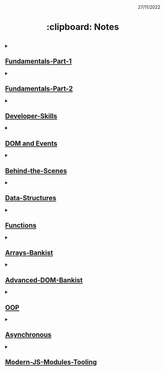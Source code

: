 <p align="right">27/11/2022</p>

<h1 align="center"> :clipboard: Notes </h1>

</br>

<details><summary>

## [Fundamentals-Part-1](https://github.com/wahyukmr/JavaScript-Programming/blob/master/01-Fundamentals-Part-1/script.js)

</summary>

### ~ Introduction of JavaScript

<strong>JavaScript is a High-Level, Object-oriented, Multi-paradigm programming language.</strong>

-   **Programming language** hanyalah alat yang memungkinkan kita untuk menulis kode yang akan memerintahkan komputer untuk melakukan sesuatu.
-   **High-level** berarti kita tidak perlu memikirkan banyak hal rumit, seperti mengelola memeori komputer.
-   **Object-oriented** berarti bahasa tersebut sebagian besar didasarkan pada konsep objek untuk menyimpan sebagian besar jenis data.
-   **Multi-paradigm** berarti fleksibel dan serbaguna, sehingga kita dapat menggunakan semua jenis gaya pemrograman yang berbeda (cara berbeda untuk menyusun kode) seperti imperative dan deklarative programming.

### ~ Type conversion and coercion :

Type Coercion atau type coercion adalah konversi nilai dari tipe data yang berbeda dan menentukan mana yang memiliki posisi lebih tinggi untuk dieksekusi terlebih dahulu.

-   **Type conversion** (ketika kita secara menual mengonversi dari satu tipe data ke tipe lainnya).
-   **Type coercion** (terjadi setiap kali operator berurusan dengan dua nilai yang memiliki tipe data berbeda, Jadi javascript dibalik layar mengonversi salah satu nilai agar sesuai dengan nilai lainnya sehingga operasi dapat dijalankan).

### ~ Truthy and falsy operators

-   Nilai falsy adalah nalai yang tidak sepenuhnya salah, tetapi akan menjadi false ketika kita mencoba mengubahnya menjadi boolean.
-   Lima nilai falsy di javascript: 0, "", undefined, null, NaN

### ~ Statements and expressions

-   **Expressions** adalah bagian kode yang menghasilkan nilai.
-   **Statements** seperti kalimat yang menerjemahkan tindakan kita, tindakan yang kita ingin program lakukan. Jadi pada dasarnya setiap kali sesuatu yang diakhiri dengan titik koma itu adalah statement.
</details>

<details> <summary>

## [Fundamentals-Part-2](https://github.com/wahyukmr/JavaScript-Programming/blob/master/02-Fundamentals-Part-2/script.js)

</summary>
  
  ### ~ Activating Strict Mode :
  - Selalu gunakan ***'use strict'*** untuk membantu men-debug code.
  
  ### ~ Reviewing Functions :
  Tiga perbedaan cara menulis fungsi, tetapi semua bekerja dengan cara yang sama. menerima input data, mengubah data, dan kemudian mengeluarkan data. 
  1. **Fuction declaration**, fungsi yang dapat digunakan sebelum di nyatakan sebelumnya.
  2. **Function expression**, pada dasarnya fungsu yang nilainya disimpan pada sebuah variabel.
  3. **Arrow function**, bagus untuk fungsi dengan hanya satu baris statement dan tidak memiliki kata kunci *this*.
  
### ~ Breaking and Continuing
-   **continue** berarti keluar dari iterasi loop saat ini dan melanjutkan ke loop selanjutnya.
-   **break** digunakan untuk sepenuhnya mengakhiri seluruh loop.

### ~ Looping

Secara umum looping / perulangan dibagi menjadi dua, yaitu counted loop dan uncounted loop.

1. **counted loop**
    - Merupakan perulangan yang jelas dan sudah diketahui banyaknya perulangannya.
    - Contoh: for loop, forEach loop, repeat loop.
2. **uncounted loop**
    - Merupakan perulangan yang tidak jelas berapa kali perulangannya.
    - Contoh: while loop dan do/while loop.

</details>

<details> <summary>

## [Developer-Skills](https://github.com/wahyukmr/JavaScript-Programming/blob/master/03-Developer-Skills/script.js)

</summary>

### ~ 4 Step to solve any problem :

1. Pastikan untuk memahami 100% masalahnya. **_ajukan pertanyaan yang tepat_** untuk mendapatkan gambaran yang jelas tentang masalahnya.
2. **_Membagi masalah_**. memecah masalah besar menjadi sub-masalah yang lebuh kecil.
3. Jangan takut untuk melakukan **_research_** pada setiap masalah (Google, stackoverflow, MDN web docs,...)
4. Untuk masalah yang lebih besar, **_tulis pseudo-code_** atau rancangan program sebelum menulis kode yang sebenarnya.

### ~ The Debugging Process :

1. **Identify** (sadar bahwa ada bug)

    - Selama development
    - Testing software
    - Report dari pengguna selama production
    - Context: browsers, user, etc

2. **Find** (Mengisolasi dimana tepatnya bug terjadi dalam kode)

    - Developer console (simple code)
    - Debugger (complex code)

3. **Fix** (Perbaiki bugnya)

    - Ubah solusi yang salah dengan solusi yang benar

4. **Prevent** (Mencegahnya agar tidak terjadi lagi)

    - Mencari untuk bug yang sama dalam kode serupa
    - Menulis test menggunakan testing software

    </details>

<details> <summary>

## [DOM and Events](<https://github.com/wahyukmr/JavaScript-Programming/blob/master/05-Dom-And-Events-Fundamental-(Project#1-Guess-My-Number)/script.js>)

</summary>

### ~ DOM (Document Object Model)

-   **DOM** adalah Struktur yang merepresentasikan html documents. Memungkinkan javascript untuk mengakses elemen html dan memanipulasi style (mengubah teks, atribut html dan bahkan gaya CSS) nya.

-   **DOM bukanlah javascript**, methods DOM dan properti untuk memanipulasi DOM bukan bagian dari JavaScript, tetapi dapat berinteraksi dengan javascript.

### ~ Web Storage

-   Web storage adalah salah satu Web API (perantara agar kode JavaScript bisa "berkomunikasi" dengan browser) yang dapat menyimpan data secara lokal pada sisi client (disimpan secara lokal pada perangkat kita).
-   Web Storage dapat menampung data maksimal 10MB per domain.
-   Fungsi dari Web Storage:

    1. Menyimpan data dalam bentuk string yang dihasilkan oleh halaman web agar bisa diakses secara offline.
    2. Cocok juga untuk menyimpan data konfigurasi preference untuk pengguna web.

-   Macam-macam Web Storage:
    1. **Local Storage**:
       ~ Digunakan untuk menyimpan data tanpa ada batasan waktu. Data yang disimpan tidak akan hilang bila browser atau tabs browser ditutup kecuali jika kita menghapusnya.
       ~ Untuk menggunakan local storage, kita harus mengaksesnya melalui objek yang bernama "localStorage".
    2. **Session Storage**:
       ~ Digunakan untuk menyimpan data sementara pada browser. Data akan hilang ketika browser atau tab browser ditutup.
       ~ Untuk menerapkan Session Storage, kita dapat menggunakan global objek sessionStorage.
-   Data yang tersimpan dalam sessionStorage atau localStorage adalah nilai dengan tipe data primitif seperti number, boolean, atau string. Bisa juga berbentuk JavaScript objek dengan mengubahnya ke dalam string (JSON)
-   **_Key-value_** = Metode yang dapat digunakan untuk menyimpan dan mengakses data pada storage.
-   Fungsi-fungsi yang ada pada Web Storage:
    1. **_setItem_** = Digunakan untuk menyimpan data pada Web Storage. Fungsi ini membutuhkan dua parameter yakni key (sebagai kunci untuk mendapatkan nilai) dan value (sebagai nilai yang akan disimpan).
    2. **_getItem_** = Digunakan untuk mengakses data pada Web Storage. Fungsi ini membutuhkan satu parameter yakni key (sebagai kunci untuk mendapatkan nilai), dan data yang disimpan pada Web Storage akan dikembalikan dalam bentuk string.
    3. **_removeItem(key)_** = menghapus key beserta value-nya.
    4. **_clear()_** = menghapus semuanya.
    5. **_key(index)_** = mendapatkan key pada posisi tertentu.
    6. **_length_** = jumlah item yang disimpan.
-   Menyimpan dan Mendapatkan Data Kompleks pada Web Storage:
    -   Untuk menyimpan data kompleks seperti objek JavaScript dapat dilakukan dengan mengubah objek menjadi string menggunakan JSON.stringify().
    -   Untuk mendapatkan data kompleks seperti objek JavaScript dari Web Storage dapat dilakukan dengan mengubah string objek menjadi objek menggunakan JSON.parse().

</details>

<details> <summary>

## [Behind-the-Scenes](https://github.com/wahyukmr/JavaScript-Programming/blob/master/08-Behind-the-Scenes/script.js)

</summary>

### ~ JavaScript :

-   **High-level** berarti kita tidak perlu memikirkan banyak hal rumit, seperti mengelola memeori komputer. Kelemahannya tidak akan secepat atau dioptimalkan seperti bahasa low-level.
-   **Garbage-collected** adalah algoritma didalam javascript yang secara otomatis menghapus objek lama yang tidak digunakan dari memori.
-   **Interpreted or just-in-time compiled** dengan ini javascript mengkompilasi seluruh kode kedalam mesin sekaligus dan kemudian mengeksekusinya segera.
-   **Multi-paradigm** berarti fleksibel dan serbaguna, sehingga kita dapat menggunakan semua jenis gaya pemrograman yang berbeda (cara berbeda untuk menyusun kode) seperti imperative dan deklarative programming.
-   **Prototype-based object-oriented** adalah pendekatan object-oriented berbasis prototype.
-   **First-class functions** berarti bahwa fungsi diperlakukan seperti variabel biasa, jadi dapat meneruskan fungsi ke fungsi lain dan bahkan mereturn fungsi dari fungsi.
-   **Dynamically-type language** Ini berarti bahwa JS tidak memerlukan deklarasi eksplisit dari variabel sebelum digunakan.
-   **Single-threaded** berarti bahwa JS hanya dapat melakukan satu hal pada satu waktu. Thread pada dasarnya tempat kode kita dieksekusi di CPU.
-   **Non-blocking event loop** event loop mengambil tugas yang berjalan, mengeksekusi mereka di background dan mengembalikannya ke thread utama setelah selesai.

### ~ JS Engine

-   JS Engine hanyalah sebuah program komputer yang mengeksekusi kode javascript, jadi bertanggung jawab untuk mengurai kode dan mengonversinya menjadi perintah yang dapat dijalankan.
-   Setiap Engine JavaScript selalu berisi **_call stack_** dan **_heap_**.
-   **Call stack** adalah tempat kode kita sebenarnya dieksekusi menggunakan sesuatu yang disebut **_execution context_**.
-   Execution context adalah environment di mana potongan javascript diekseksi, seperti kotak yang menyimpan semua informasi yang diperlukan untuk beberapa kode yang akan dieksekusi. execution context mengandung variable environment, scope chain dan this keyword.
-   Variabel environment mencakup variable declaration(let, const dan var), function dan argument object.
-   **Heap** adalah tempat kumpulan memori yang terstruktur yang menyimpan semua objek(reference types) yang dibutuhkan.

### ~ JS Runtime

-   **JavaScript runtime** seperti kotak yang menyediakan beberapa objek ke JavaScript yang kita butuhkan sehingga dapat berinteraksi dengan dunia luar.
-   Inti dari setiap JS runtime selalu merupakan JS Engine. Misalnya, Browser Chrome dan node.js menggunakan Engine yang sama - V8, tetapi Runtime mereka berbeda: di Chrome memiliki window, objek DOM, dll., sedangkan node memberi kita require, Buffers dan processes.
-   JavaScript runtime biasanya juga menyertakan **_callback queue_**, ini adalah struktur data yang berisi semua fungsi callback yang siap dieksekusi. Misalnya callback fungsi dari DOM event listener(click, timer, dll).
-   ketika call stack kosong, fungsi callback diteruskan ke stack agar dapat dieksekusi. Dan ini terjadi berkat **Event loop**. Jadi event loop mengambil fungsi callback dari callback queue dan menempatkannya ke call stack sehingga dapat dieksekusi.

### ~ Scope in JavaScript :

Scope:

-   ruang atau environment dimana sebuah variabel tertentu dideklarasikan.
-   Ada Global Scope, Function Scope(local Scope), dan Block Scope.

Scope Concepts:

-   scoping mengajukan pertanyaan "dimana variabel tinggal?" atau "dimana kita bisa mengakses variabel tertentu dan dimana yang tidak".
-   Hanya let dan const variabel yang merupakan block scope. Variabel yang dideklarasikan dengan var berakhir di local function terdekat.
-   Di JavaScript, kita mempunyai **_lexical scoping_**, Jadi aturan dimana kita bisa mengakses variabel berdasarkan pada dimana tepatnya kode functions dan kode blocks ditulis.

Scope Chain:

-   Semua Scope selalu memiliki akses ke semua variabel dari Scope terluarnya. Inilah yang disebut **scope chain!**.
-   Ketika sebuah variabel tidak berada di Scope saat ini, Mesin akan mencari dalam Scope chain sampai menemukan variabel yang dicarinya. Inilah yang disebut **variable lookup**.
-   Scope chain adalah one-way street: artinya Scope induk tidak akan pernah memiliki akses ke variabel dari inner Scope (merujuk pada lingkup variabel yang dibuat di dalam sebuah fungsi atau blok kode tertentu).
-   Scope chain di dalam suatu Scope atau ruang lingkup tertentu sama dengan menambahkan semua variable environment dari semua Scope induk.
-   Scope chain tidak memiliki hubungan dengan urutan di mana fungsi dipanggil. Hal ini sama sekali tidak memengaruhi Scope chain!

Tiga jenis Scope di Javascript:

1. Global Scope
    - Berada di luar dari function atau block apapun.
    - Variabel yang dideklarasikan di global scope dapat diakses **dimana saja**.
2. Function Scope
    - Scope atau ruang lingkup dari **function**.
    - Variabel hanya dapat diakses **didalam function, Bukan** diluar.
    - Juga biasa dipanggil **_local scope_**.
3. Block Scope (ES6)
    - Scope atau ruang lingkup dari **if block, for loop block, etc**

### ~ Hoisting in javascript :

-   **Hoisting** adalah membuat beberapa jenis variabel dapat diakses/digunakan kembali pada kode sebelum mereka dideklarasikan

-   Kesimpulan dari bagian ini:
    -   Jangan menggunakan **var** untuk mendeklarasikan variabel.
    -   Gunakan "const" pada bagian dari waktu mendeklarasikan variabel.
    -   Mengakses variabel sebelum mendeklarasikannya adalah praktik yang buruk dan harus dihindari.
    -   Selalu mendeklarasikan fungsi terlebih dahulu sebelum menggunakannya.

### ~ How the "this" Keyword works :

-   **this keyword/variable** adalah variabel spesial yang dibuat untuk setiap execution context(dalam kasus ini untuk setiap fungsi). Mengambil nilai yang merujuk ke "pemilik" dari fungsi dimana kata kunci **_this_** ini digunakan.

-   Pengertian diatas bukan static. Tergantung pada bagaimana fungsi dipanggil, dan nilainya hanya diberikan ketika fungsi sebenarnya dipanggil.

-   Penerapan kata kunci **_this_**:
    -   **Method** 👉 kata kunci **_this_** merujuk ke **objek** yang memanggil method.
    -   **Simple Function call** 👉 kata kunci **_this_** mengembalikan **undefined** (jika menggunakan strict mode).
    -   **Arrow Function** 👉 kata kunci **_this_** merujuk ke this dari fungsi induk terdekatnya.
    -   **Event Listener** 👉 kata kunci **_this_** merujuk ke elemen DOM tempat tempat penanganan dilampirkan.

### ~ Primitives vs. Objects (Primitive vs. Reference Types) :

Kesimpulan dari bagian ini:

-   **Primitive data type**: String, Number, Boolean, Null, bigint, simbool, undefined.
-   **Object**: selain dari primitive seperti Object Literal, Arrays, Functions, banyak lagi...
-   Berbicara tentang memori dan manajemen memori, biasanya disebut **_primitives types_** dan **_reference types_**
-   Semua objek atau dengan kata lain Reference types akan disimpan pada Heap di engine JS.
-   Sedangkan Primitive atau Primitive types akan disimpan pada Call Stack tepatnya didalam execution context dimana mereka dideklarasikan.
-   Pada primitives types, akan mengambil perubahan terakhir.
-   Pada object(reference types), setiap kali membuat perubahan pada salinannya maka data aslinya juga ikut berubah. Karena ketika kita mencoba untuk meng-copy objek, hal ini tidak akan membuat objek baru pada Heap, itu hanya variabel lain pada Stack yang menyimpan referensi ke objek aslinya, jadi kedua variabel ini menunjuk ke alamat memori yang sama di Heap, oleh karenanya jika ada perubahan keduannya akan terpengaruh.
-   Mendeklarasikan variabel const tidak dapat diubah nilainya hanya berlaku untuk nilai Primitive, tetapi tidak untuk nilai Reference. karena ini hanya mengubah nilai objek yang disimpan di Heap.

### ~ Regular Functions vs. Arrow Functions :

-   Jangan menggunakan Arrow Function pada object method.
-   Ketika memiliki fungsi didalam method, solusi terbaik menggunakan arrow function.
-   Penggunaan kata kunci **_this_** bergantung pada object yang memanggilnya.
-   Kata kunci **arguments** tidak lagi penting di javascsript karena ada cara yang lebih modern untuk melakukannya.
</details>

<details> <summary>

## [Data-Structures](https://github.com/wahyukmr/JavaScript-Programming/blob/master/09-Data-Structures-Operators/script.js)

</summary>

### ~ Arrays vs Sets dan Objects vs Maps:

**Array atau Set**

-   Keduannya dapat digunakan jika hanya bermain dengan daftar nilai sederhana dan hanya memiliki nilai tanpa deskripsi apa pun.
-   Keunggulan Array:
    1. Dapat digunakan jika membutuhkan daftar nilai yang berurutan (mungkin berisi nilai yang sama).
    2. Dapat digunakan saat perlu untuk memaniplasi data.
-   Keunggulan Set:
    1. Digunakan ketika perlu bekerja dengan nilai yang unik (tidak ada nilai yang sama).
    2. Digunakan saat mementingkan kinerja yang tinggi.
    3. Dapat digunakan untuk menghapus duplikasi nilai pada Array.

**Objects Vs Maps**

-   Keduanya dapat digunakan jika perlu pasangan key dan value. Jadi dengan key akan memiliki cara untuk mendeskripsikan atau menggambarkan value.
-   Keunggulan Object:
    1. Cara **sederhana** untuk menyimpan keys/value.
    2. Mudah untuk menulis dan mengakses value ( menggunakan operator dot atau bracket[] ).
    3. Key hanya bisa bertipe **_String_**.
    4. Gunakan saat membutuhkan fungsi didalamnya (method).
    5. Gunakan jika ingin bekerja dengan JSON.
    6. Penggunaan data Object masih digunakan sepanjang waktu.
-   Keunggulan Map:
    1. Performa yang lebih baik.
    2. Key bisa bertipe data apapun.
    3. Mudah melakukan perulangan.
    4. Mudah untuk menghitung panjang/ukuran data.
    5. digunakan hanya ketika perlu memetakan key ke value.
    6. Gunakan saat membutuhkan key yang bukan bertipe **_String_**.
    7. Map merupakan data struktur yang penting saat ini.

**Penggunaan Objek Array juga umum di JavaScript.**

### ~ Destructuring Arrays :

-   destructuring is an ES6 feature for disassembling array or object values into separate variables. In other words destructuring is breaking down complex data structures into small data structures such as variables.
-   In arrays, we use distructuring to retrieve elements from the array and store them on a variable

### ~ Destructuring objects :

-   In the unimportant order object, just call the name of the property to be retrieved

### ~ Spread Operators ( ... ) :

-   Spread operator = used to split up array elements OR object properties
-   The use of the spread operator is to create a new array or pass some value into a function
-   Spread operators are similar to Destructuring, as they help output elements on arrays
-   The big difference is that the spread operator takes the entire element on the array and does't create a new variable
-   That way we can only use it in the place where it should write values separated by commas
-   Two important cases of using spread operators are Copy array and combine with two or more arrays
-   Spread operators work on all iterable data types (can be changed)

### ~ Rest Pattern and Parameters :

-   Rest Pattern = used to marge a list of functions arguments into an array
-   Uses it in the argument list of the function, which allows it to accept an unlimited number of arguments and they will all be concatenated into one array
-   Rest Pattern is the opposite of spread operator
-   Operator spread used when writing values and separated by commas
-   While Rest Pattern used when writing variable names and separated by commas

### ~ Short Circuiting ( && and || ) :

-   We can use the OR operator to specify a default value
-   We can use the AND operator to execute the code in the second operand if the first operand is true
-   Short Circuiting in OR ( || ) = returns the first truth value, or only the last value if everything is false (doesn't have to be a BOOLEAN)
-   Short Circuiting in OR ( || ) are opposite to Short Circuiting in AND ( && )
-   Short Circuiting in AND ( && ) = returns the first false value, or the last value if everything is true (doesn't have to be a BOOLEAN)
-   Don't use short circuiting to replace if statements, because it will make the code difficult to read

### ~ The Nullish Coalescing Operator ( ?? ) :

-   It works similarly to the OR operator, and will fix errors there
-   It works to Nullish: Null and Undefined (**_Not For:_** 0 or "")

### ~ Logical Assignment Operators :

-   The principle of its work is the same as that of the OR, AND, NULLISH operators. but with this it is simpler
-   operator OR for give a default value
-   operator NULLISH for used if there is a value Null or Undefined
-   operator AND we can use it if we want to change an existing value

### ~ Looping Arrays: The for-of Loop

-   Use a for-of loop when dealing with data iterables( arrays, strings, maps, sets )
-   Use a for-in loop when dealing with data Objects
-   With the for-of loop we can still use the continue and break keywords

-   Array or Set = simple list of values and have only values without any description
-   Object or Map = if necessary key and value pairs. So with keys, we have a way of describing or describing values
-   The use of Array Object is also common in JavaScript

### ~ Arrays Vs Sets :

-   Array
    -   Use when you need an ordered list of values (might contain duplicates)
    -   Use it when you need to manipulate data
-   Set
    -   Use it when you need to work with unique values
    -   Use when high performance is really important
    -   Use to remove duplicates from arrays

### ~ Objects Vs Maps :

-   Object
    -   More “traditional” to store keys/values
    -   Easier to write and access values whit the dot operator( . ) and bracket( [] )
    -   Keys are just type strings
    -   Many developers are familiar with Object
    -   Use when you need to include functions (method)
    -   Use when working with JSON
    -   Objects are still being used all the time
-   Map
    -   Better performance
    -   Keys can have any data type
    -   Easy to iterate
    -   Easy to calculate length/size data
    -   Use when you simply need to map key to values
    -   Use when you need keys that are not strings
    -   Map is an important data structure for now

### ~ Destructuring Arrays :

-   destructuring is an ESX feature for disassembling array or object values into separate variables. In other words destructuring is breaking down complex data structures into small data structures such as variables.
-   In arrays, we use distructuring to retrieve elements from the array and store them on a variable

### ~ Destructuring objects :

-   In the unimportant order object, just call the name of the property to be retrieved

### ~ Spread Operators ( ... ) :

-   Spread operator = unpacking arrays into individual elements
-   The use of the spread operator is to create a new array or pass some value into a function
-   Spread operators are similar to Destructuring, as they help output elements on arrays
-   The big difference is that the spread operator takes the entire element on the array and does't create a new variable
-   That way we can only use it in the place where it should write values separated by commas
-   Two important cases of using spread operators are Copy array and combine with two or more arrays
-   Spread operators work on all iterable data types (can be changed)

### ~ Rest Pattern and Parameters :

-   Rest Pattern = collect some elements (the rest of the elements) and condense them into an array
-   Rest Pattern is the opposite of spread operator
-   Operator spread used when writing values and separated by commas
-   While Rest Pattern used when writing variable names and separated by commas

### ~ Short Circuiting ( && and || ) :

-   We can use the OR operator to specify a default value
-   We can use the AND operator to execute the code in the second operand if the first operand is true
-   Short Circuiting in OR ( || ) = returns the first truth value, or only the last value if everything is false (doesn't have to be a BOOLEAN)
-   Short Circuiting in OR ( || ) are opposite to Short Circuiting in AND ( && )
-   Short Circuiting in AND ( && ) = returns the first false value, or the last value if everything is true (doesn't have to be a BOOLEAN)
-   Don't use short circuiting to replace if statements, because it will make the code difficult to read

### ~ The Nullish Coalescing Operator ( ?? ) :

-   It works similarly to the OR operator, and will fix errors there
-   It works to Nullish: Null and Undefined (**_Not For:_** 0 or "")

### ~ Logical Assignment Operators :

-   The principle of its work is the same as that of the OR, AND, NULLISH operators. but with this it is simpler
-   operator OR for give a default value
-   operator NULLISH for used if there is a value Null or Undefined
-   operator AND we can use it if we want to change an existing value

### ~ Looping Arrays: The for-of Loop

-   Use a for-of loop when dealing with data iterables( arrays, strings, maps, sets )
-   Use a for-in loop when dealing with data Objects
-   With the for-of loop we can still use the continue and break keywords

### ~ Optional Chaining ( ?. ) :

-   Optional Chaining = check if the value exists or not, otherwise, it will return Undefined
-   If you want to use variable names as property names, you need to use brackets []
-   Use Nullish ( ?? ) to create default values ​​and handle values ​​0 or undefined

### ~ Working with String :

-   Remember that strings cannot be changed (primitive), when using the string method it becomes a string object, after it is finished returning the string back
-   All methods will return a new string
</details>

<details> <summary>

## [Functions](https://github.com/wahyukmr/JavaScript-Programming/blob/master/10-Functions/script.js)

</summary>
  
  ### How Passing Argument Works: Value Vs Reference :
  - pass on a primitive type to a function is tantamount to copying its value (can't change the original value)
  - If it is an object, it will copy the object. and if you make changes to the copy it will also happen to the original
  - Do not interact with different functions with the same object
  
  ### Functions Accepting Callback Functions :
  - Callbacks are very often used in javascript
  - The advantage:
    - it makes it easy to break the code into reusable and interconnected part
    - creating abstractions, that is hides the details of some code implementation
  
  ### Functions Returning Functions :
  - It's function is useful in some situations. Especially if you use a very important programming paradigm, namely functional programming
  
  ### The Bind method :
  - Just like the call method, Bind also to set this keyword manually to call any function
  - The difference is that Bind does not call the function directly, but returns a new function to which this keyword is bound
  - bind method is very useful when using event listener
  
  ### Immediately Invoked Function Expressions (IIFE) :
  - A function that can only be used once 
  - IIFE can be used when you want to create a private function (limiting functions and variables to global)
  - As a result, functions and variables declared in IIFE cannot be accessed globally
  - So the use of IIFE can be a problem solver if there is the same variable name or function name
  
  ### Closures :
  - Closures only happen automatically in certain situations, we just need to recognize those situations
  - Simply Closure is a function inside a function
  - In essence, A inner function that has access rights to the scope in the function it belongs to(parent function)
  - Can access global scope
</details>

<details> <summary>

## [Arrays-Bankist](https://github.com/wahyukmr/JavaScript-Programming/blob/master/11-Arrays-Bankist/script.js)

</summary>
  
  ### Looping Arrays: forEach
  - The forEach method is looping over the array and in each iteration it will execute a callback function
  - When to use for of loop and when to use forEach:
    - when you want to use the Continue and Break statements then use the for of loop
    - other than that it depends on personal preference
  
  ### Data Transformation: Map
  - map: to iterate over an array( similar to forEach ) returns a new array containing the results of applying an operation on all original array element
  - difference between the map method and forEach:
    - forEach if you want to change the value of the data itself, for example entering data into the database
    - map to make changes in the form of an array
  
  ### Data Transformation: Filter
  - filter: returns a new array containing the array elements that passed a specified test condition or filtering elements in the original array that meet certain conditions(use callback function)
  
  ### Data Transformation: Reduce
  - Reduce = Summarizing all the elements in an array into one single value
  - Sintak reduce:
  
        // arrow function
        reduce((nilaiSebelumnya, nilaiSaatIni, indexSaatIni, array) => { ... }, nilaiAwal)

        // callback function
        reduce(callbackFn, nilaiAwal)

-   Should always return accumulator to do the next iteration

### The Magic of Chaining Methods :

-   don't use the Chaining method for apps at scale
-   don't use methods that change the original array( such as splice method )
-   for small-scale applications, the above rules can be used

### The Find Method :

-   The Find Method: retrieves a single array element based on a condition
-   usually the purpose of the find method is to find exactly one element, therefore create a condition where only one element can satisfy that condition
-   the find method is similar to the filter method, the difference is:
    -   filter returns all elements that match the condition, while the find method returns only the first
    -   most importantly, the filter returns a new array while the find method returns the element itself and is not an array

### Method some and avery :

-   Method Some = Similar to the include method, the difference is that some methods can perform a condition to test whether at least one element of the array passed when tested with a callback function it will return true.
-   This method not change the original array
-   every method: similar to Some Method, the difference is that this method will return true if the condition for all array elements is true

### Method flat and flatMap :

-   method flat: flattens nested array elements to have the appropriate depth to the specified
-   method flatMap: combine Map method and Flat method into one part
-   method flapMap can only enter one depth

### Sorting arrays :

-   Method sort: sort arrays in alphabetical order or from A-Z
-   it can be interpreted that the Sort method does sorting by string
-   This method will change the original array

### More Ways of Creating And Filling Arrays :

-   The fill method specifed element in an array with a value - The method overwrites the origina array - Syntax:
    array.fill(value, start, end)
    </details>

<details> <summary>

## [Advanced-DOM-Bankist](https://github.com/wahyukmr/JavaScript-Programming/blob/master/13-Advanced-DOM-Bankist/script.js)

</summary>

### Event Propagation: Bubbling and Cupturing :

-   Bubbling phase the event goes up from the inside(target) to the top through the parent like a bubble in water
-   Cupturing phase the event goes down to the element(target)
-   Cupturing is rarely used, if you want to use it, set the third parameter in the event listener to true
-   Target is the place where the event came from
-   currentTarget is the element to which the event handler is attached
-   cuurrentTarget is exactly the same as "this" in the event handler

### DOM Traversing :

-   DOM Traversing means we can select elements based on other elements
-   The closest() method searches up the DOM tree for elements which matches a specified CSS selector

</details>

<details> <summary>

## [OOP](https://github.com/wahyukmr/JavaScript-Programming/blob/master/14-OOP/script.js)

</summary>
  
  ### TECHNIQUE USING PROTOTYPE INHERITANCE: Constructor functions :
  - in OOP we will create a "class" as a template, so we can create as many objects as possible with the same characters(properties and methods)
  - to make the "class" can use the function (old way). This function is called the constructor function
  - the difference between a regular function and a constructor function is that when calling a constructor function it starts with the "new" operator
  - what happens when calling a function with a "new" operator:
    - new empety object {} is created
    - then the function is called the keyword "this" = refers to the new object
    - the new object linked to the prototype property of the constructor function(in this case Person.prototype) through .__proto__
    - function constructor automatically return the new object
  - arrow function is not work in the constructor function 
  - Writing constructor functions always starts with a capital letter, same like array and Map
  - can't create method inside constructor function, to deal with this problem we can use prototype and prototype inheritance
  
  ### Prototype :
  - any function is also an object
  - every object in javascript automatically has a property called prototype. And that includes the constructor function
  - Every object created by a particular constructor function, will get access to all the mothods and properties defined in the  prototype.constructor property.
  - Prototype inheritence/delegation = if the property or method cannot be found in a particular object, javascript will look at its prototype
  
  ### TECHNIQUE USING PROTOTYPE INHERITANCE: Es6 Classes :
  - classes in javascript do the same thing as constructor functions, but use a nicer and more modern syntax. So still implementing prototype inheritance behind the scenes, but with a syntax that makes sense to people coming from other programming languages
  - add constructor methods (Just like the constructor function, we can pass arguments to the properties we want to use and have on the object)
  - when creating a new instance, the constructor will be called and will return a new object and store it in the specified variable.
  - All methods in the class will be on the prototype object, not on the object itself( same like prototype inheritance)
  - vital Records:
    - class cannot be used before it is declared
    - classes are first-class citizens, which means we can pass it into a function and return it from the function
    - classes are executed in strict mode
    - can leave constructor function and switch to classeshod inside constructor function, to deal with this problem we can use prototype and prototype inheritance
    
  ### Static Methods :
  - Static Methods is method that can be used without having to declare a class (meaning without using a variable first)
  - methods that can be accessed directly from the class without creating an object first
  
  ### TECHNIQUE USING PROTOTYPE INHERITANCE: Object.create :
  - Object.ceate is the least used way of implementing prototype inheritance
  - in Object.create, there is still prototype inheritance but no prototype property involved and also no constructor function and new operator
  - we can set prototype to any object
  - this object will be the prototype of all objects
  - in this case we manually set prototype from object steven to object PersonProto
  
  ### fake encapsulation using just convention :
  - Encapsulation is keeping some properties and methods private inside the class so that they cannot be accessed from outside the class. then the method or other property will be exposed as a public interface (API)
  
  ### encapsulation: Private class fields and methods :
  - We can think of a field as a property that will exist in all instances that we make through class. so Public Field = Public instance
  - public field/ public instance will be present in all instances created through the class, so not in prototype. Because, all methods in the class will always be added to the prototype
  - private field make the property inaccessible from the outside
  - private method hiding implementation details from outside
  - private methods are not fully supported by browsers, therefore we still use the underscore convention
  
  ### ES6 Classes Summary :
  - Student = Child Class
  - extends = inheritance between classes, automatically sets prototype
  - Person = parent class
  - public field = similar to property, available on created object
  - private field = not accessible outside of class. very suitable for implementing data privacy and encapsulation
  - static public field = field or property available only on class. like static method using static keyword to make any field static too
  - Constructor Methods = called by new operator every time we want to create a new instance/object of class. Mandatory in regular class, might be omitted in a child class
  - super = call to parent class(necessary with extends). required every time you want to write a child class, when using the extend keyword. Needs to happen before accessing this
  - instance property = available on created object. The difference between this field and the public field is that the instance property sets data based on the input of the constructor, usually this property is more personalized and unique to each object, whereas the public property is usually something that is common to all objects.
  - private methods = might not yet work in your browser. "fake" alternative: _ instead of #
  - getter methods = so that we can get the value of an object just by writing a property instead of writing a method
  - setter methods = use _ to set a property with same name as method, and also add getter
  - static methods = available only on class. Can not access instance properties nor methods, only static ones
  - some important things about class:
    - Classes just "syntactic sugar" over constructor functions
    - Classes are not hoisted
    - Classes are first-class citizens
    - Class body is always executed in strict mode

</details>

<details> <summary>

## [Asynchronous](https://github.com/wahyukmr/JavaScript-Programming/blob/master/15-Asynchronous/script.js)

</summary>
  
  ### old version of ajax calling with XML Http Request function :
  - Step by step call ajax with XML Http Request function (old way)
    - Step 1: call new XMLHttpRequest and store its value into variable
    - step 2: enter the request type and prepare the URL which will be used to make the Ajax call
    - step 3: send request to URL
    
  ### callback Hell (create an Ajax call sequence) :
  - Callback Hell is when we have lots of calls to execute asynchronous tasks sequentially, this happens in all asyncronous tasks handled with callbacks and not just calls
  - problems with callback hell will make our code messy, difficult to understand, difficult to maintain and give rise to a lot of bugs
  - to solve this problem use Promises
  
  ### Promises and Fetch API :
  - Fetch API = call modern version of ajax
  - Recap:
    - Fetch function return the promises
    - and then handle those Promises using the then method
    - to read from the response, it is necessary to call the JSON method on the response object
    - The JSON method will return Promises, because in the form of Promises it needs to be called again using the then method
    
  ### Event loops in practice :
  - Code that is outside of any callback, will be executed first (test start and test end)
  - Promise and setTimeout will finish together
</details>

<details> <summary>

## [Modern-JS-Modules-Tooling](https://github.com/wahyukmr/JavaScript-Programming/blob/master/16-Modern-JS-Modules-Tooling/script.js)

</summary>
  
  ### Introduction to NPM :
  - how to manage dependencies in a better and more modern way "with NPM"
  - when starting with NPM , it must first initialize it with "npm init"
  - after that, will generate a JSON file which is basically what will store the entire project configuration
  - if we want to move our project to someone else's computer or share it with other developers or even check it to version control like git, we must not include the module_node folder, it must be deleted first before sharing it with others. If we want to use it again on our computer, just type npm i
  
  ### Bundling with Parcel and NPM Script :
  - Install Parcel = npx i parcel --save-dev
  - Parcel is just a build tool which is also in NPM
  - So because Parcel is just a tool, it will be stored in the devDependency which is like a tool we need to build applications, but it's not a dependency included in the code
  - In order to be able to use parcel in the console like "live-server", we can have two options (using NPX or NPM script)
  - Using NPX = npx parcel berkas_html (write on the command line)
  - Using NPM script = in the script object add a property with the name start(optional) and the value is parcel_html file in the package.json file, to call it go to command line then write npm run start

-   besides being able to be used like a "live-server", parcel is also used to combine several modules together (bundling)
-   to combine modules go to package.json file then in script object add property with the name build(optional) and value is parcel build index.html, to call it go to command line then write npm run build
-   then parcel will create a "dist" folder containing the bundling results, and this folder will be sent for production

### Configuring Babel and Polyfilling :

-   configuring Babel for a super modern code transpiler reverts back to ES5 code
-   in parcel automatically uses babel to modify the code to make our code support old browsers
-   for features like Promises, all array methods, and async functions we can polyfill them, by installing packages "core-js" and "regenerator-runtime"
</details>
